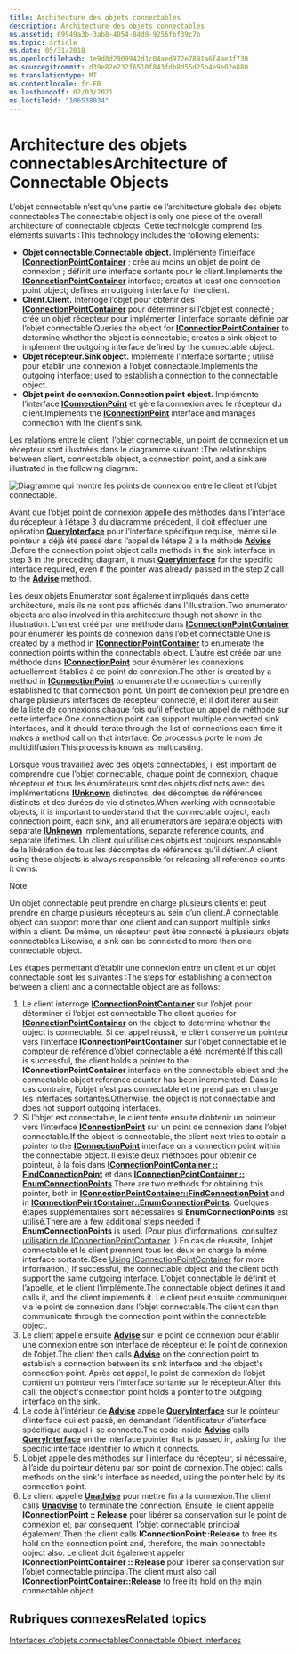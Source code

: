 ```yaml
---
title: Architecture des objets connectables
description: Architecture des objets connectables
ms.assetid: 69949a3b-3ab8-4054-84d8-9256fbf39c7b
ms.topic: article
ms.date: 05/31/2018
ms.openlocfilehash: 1e9d8d2909942d1c04aed972e7891a6f4ae3f730
ms.sourcegitcommit: d39e82e232f6510f843fdb8d55d25b4e9e02e880
ms.translationtype: MT
ms.contentlocale: fr-FR
ms.lasthandoff: 02/03/2021
ms.locfileid: "106538034"
---
```

# <a name="architecture-of-connectable-objects"></a><span data-ttu-id="89622-103">Architecture des objets connectables</span><span class="sxs-lookup"><span data-stu-id="89622-103">Architecture of Connectable Objects</span></span>

<span data-ttu-id="89622-104">L’objet connectable n’est qu’une partie de l’architecture globale des objets connectables.</span><span class="sxs-lookup"><span data-stu-id="89622-104">The connectable object is only one piece of the overall architecture of connectable objects.</span></span> <span data-ttu-id="89622-105">Cette technologie comprend les éléments suivants :</span><span class="sxs-lookup"><span data-stu-id="89622-105">This technology includes the following elements:</span></span>

-   <span data-ttu-id="89622-106">**Objet connectable.**</span><span class="sxs-lookup"><span data-stu-id="89622-106">**Connectable object.**</span></span> <span data-ttu-id="89622-107">Implémente l’interface [**IConnectionPointContainer**](/windows/desktop/api/OCIdl/nn-ocidl-iconnectionpointcontainer) ; crée au moins un objet de point de connexion ; définit une interface sortante pour le client.</span><span class="sxs-lookup"><span data-stu-id="89622-107">Implements the [**IConnectionPointContainer**](/windows/desktop/api/OCIdl/nn-ocidl-iconnectionpointcontainer) interface; creates at least one connection point object; defines an outgoing interface for the client.</span></span>
-   <span data-ttu-id="89622-108">**Client.**</span><span class="sxs-lookup"><span data-stu-id="89622-108">**Client.**</span></span> <span data-ttu-id="89622-109">Interroge l’objet pour obtenir des [**IConnectionPointContainer**](/windows/desktop/api/OCIdl/nn-ocidl-iconnectionpointcontainer) pour déterminer si l’objet est connecté ; crée un objet récepteur pour implémenter l’interface sortante définie par l’objet connectable.</span><span class="sxs-lookup"><span data-stu-id="89622-109">Queries the object for [**IConnectionPointContainer**](/windows/desktop/api/OCIdl/nn-ocidl-iconnectionpointcontainer) to determine whether the object is connectable; creates a sink object to implement the outgoing interface defined by the connectable object.</span></span>
-   <span data-ttu-id="89622-110">**Objet récepteur.**</span><span class="sxs-lookup"><span data-stu-id="89622-110">**Sink object.**</span></span> <span data-ttu-id="89622-111">Implémente l’interface sortante ; utilisé pour établir une connexion à l’objet connectable.</span><span class="sxs-lookup"><span data-stu-id="89622-111">Implements the outgoing interface; used to establish a connection to the connectable object.</span></span>
-   <span data-ttu-id="89622-112">**Objet point de connexion.**</span><span class="sxs-lookup"><span data-stu-id="89622-112">**Connection point object.**</span></span> <span data-ttu-id="89622-113">Implémente l’interface [**IConnectionPoint**](/windows/desktop/api/OCIdl/nn-ocidl-iconnectionpoint) et gère la connexion avec le récepteur du client.</span><span class="sxs-lookup"><span data-stu-id="89622-113">Implements the [**IConnectionPoint**](/windows/desktop/api/OCIdl/nn-ocidl-iconnectionpoint) interface and manages connection with the client's sink.</span></span>

<span data-ttu-id="89622-114">Les relations entre le client, l’objet connectable, un point de connexion et un récepteur sont illustrées dans le diagramme suivant :</span><span class="sxs-lookup"><span data-stu-id="89622-114">The relationships between client, connectable object, a connection point, and a sink are illustrated in the following diagram:</span></span>

![Diagramme qui montre les points de connexion entre le client et l’objet connectable.](images/1cd44fec-5d2c-4427-846b-ccab7ec0b08a.png)

<span data-ttu-id="89622-116">Avant que l’objet point de connexion appelle des méthodes dans l’interface du récepteur à l’étape 3 du diagramme précédent, il doit effectuer une opération [**QueryInterface**](/windows/desktop/api/Unknwn/nf-unknwn-iunknown-queryinterface(q)) pour l’interface spécifique requise, même si le pointeur a déjà été passé dans l’appel de l’étape 2 à la méthode [**Advise**](/windows/desktop/api/OCIdl/nf-ocidl-iconnectionpoint-advise) .</span><span class="sxs-lookup"><span data-stu-id="89622-116">Before the connection point object calls methods in the sink interface in step 3 in the preceding diagram, it must [**QueryInterface**](/windows/desktop/api/Unknwn/nf-unknwn-iunknown-queryinterface(q)) for the specific interface required, even if the pointer was already passed in the step 2 call to the [**Advise**](/windows/desktop/api/OCIdl/nf-ocidl-iconnectionpoint-advise) method.</span></span>

<span data-ttu-id="89622-117">Les deux objets Enumerator sont également impliqués dans cette architecture, mais ils ne sont pas affichés dans l’illustration.</span><span class="sxs-lookup"><span data-stu-id="89622-117">Two enumerator objects are also involved in this architecture though not shown in the illustration.</span></span> <span data-ttu-id="89622-118">L’un est créé par une méthode dans [**IConnectionPointContainer**](/windows/desktop/api/OCIdl/nn-ocidl-iconnectionpointcontainer) pour énumérer les points de connexion dans l’objet connectable.</span><span class="sxs-lookup"><span data-stu-id="89622-118">One is created by a method in [**IConnectionPointContainer**](/windows/desktop/api/OCIdl/nn-ocidl-iconnectionpointcontainer) to enumerate the connection points within the connectable object.</span></span> <span data-ttu-id="89622-119">L’autre est créée par une méthode dans [**IConnectionPoint**](/windows/desktop/api/OCIdl/nn-ocidl-iconnectionpoint) pour énumérer les connexions actuellement établies à ce point de connexion.</span><span class="sxs-lookup"><span data-stu-id="89622-119">The other is created by a method in [**IConnectionPoint**](/windows/desktop/api/OCIdl/nn-ocidl-iconnectionpoint) to enumerate the connections currently established to that connection point.</span></span> <span data-ttu-id="89622-120">Un point de connexion peut prendre en charge plusieurs interfaces de récepteur connecté, et il doit itérer au sein de la liste de connexions chaque fois qu’il effectue un appel de méthode sur cette interface.</span><span class="sxs-lookup"><span data-stu-id="89622-120">One connection point can support multiple connected sink interfaces, and it should iterate through the list of connections each time it makes a method call on that interface.</span></span> <span data-ttu-id="89622-121">Ce processus porte le nom de multidiffusion.</span><span class="sxs-lookup"><span data-stu-id="89622-121">This process is known as multicasting.</span></span>

<span data-ttu-id="89622-122">Lorsque vous travaillez avec des objets connectables, il est important de comprendre que l’objet connectable, chaque point de connexion, chaque récepteur et tous les énumérateurs sont des objets distincts avec des implémentations [**IUnknown**](/windows/desktop/api/Unknwn/nn-unknwn-iunknown) distinctes, des décomptes de références distincts et des durées de vie distinctes.</span><span class="sxs-lookup"><span data-stu-id="89622-122">When working with connectable objects, it is important to understand that the connectable object, each connection point, each sink, and all enumerators are separate objects with separate [**IUnknown**](/windows/desktop/api/Unknwn/nn-unknwn-iunknown) implementations, separate reference counts, and separate lifetimes.</span></span> <span data-ttu-id="89622-123">Un client qui utilise ces objets est toujours responsable de la libération de tous les décomptes de références qu’il détient.</span><span class="sxs-lookup"><span data-stu-id="89622-123">A client using these objects is always responsible for releasing all reference counts it owns.</span></span>

> [!Note]  
> <span data-ttu-id="89622-124">Un objet connectable peut prendre en charge plusieurs clients et peut prendre en charge plusieurs récepteurs au sein d’un client.</span><span class="sxs-lookup"><span data-stu-id="89622-124">A connectable object can support more than one client and can support multiple sinks within a client.</span></span> <span data-ttu-id="89622-125">De même, un récepteur peut être connecté à plusieurs objets connectables.</span><span class="sxs-lookup"><span data-stu-id="89622-125">Likewise, a sink can be connected to more than one connectable object.</span></span>

 

<span data-ttu-id="89622-126">Les étapes permettant d’établir une connexion entre un client et un objet connectable sont les suivantes :</span><span class="sxs-lookup"><span data-stu-id="89622-126">The steps for establishing a connection between a client and a connectable object are as follows:</span></span>

1.  <span data-ttu-id="89622-127">Le client interroge [**IConnectionPointContainer**](/windows/desktop/api/OCIdl/nn-ocidl-iconnectionpointcontainer) sur l’objet pour déterminer si l’objet est connectable.</span><span class="sxs-lookup"><span data-stu-id="89622-127">The client queries for [**IConnectionPointContainer**](/windows/desktop/api/OCIdl/nn-ocidl-iconnectionpointcontainer) on the object to determine whether the object is connectable.</span></span> <span data-ttu-id="89622-128">Si cet appel réussit, le client conserve un pointeur vers l’interface **IConnectionPointContainer** sur l’objet connectable et le compteur de référence d’objet connectable a été incrémenté.</span><span class="sxs-lookup"><span data-stu-id="89622-128">If this call is successful, the client holds a pointer to the **IConnectionPointContainer** interface on the connectable object and the connectable object reference counter has been incremented.</span></span> <span data-ttu-id="89622-129">Dans le cas contraire, l’objet n’est pas connectable et ne prend pas en charge les interfaces sortantes.</span><span class="sxs-lookup"><span data-stu-id="89622-129">Otherwise, the object is not connectable and does not support outgoing interfaces.</span></span>
2.  <span data-ttu-id="89622-130">Si l’objet est connectable, le client tente ensuite d’obtenir un pointeur vers l’interface [**IConnectionPoint**](/windows/desktop/api/OCIdl/nn-ocidl-iconnectionpoint) sur un point de connexion dans l’objet connectable.</span><span class="sxs-lookup"><span data-stu-id="89622-130">If the object is connectable, the client next tries to obtain a pointer to the [**IConnectionPoint**](/windows/desktop/api/OCIdl/nn-ocidl-iconnectionpoint) interface on a connection point within the connectable object.</span></span> <span data-ttu-id="89622-131">Il existe deux méthodes pour obtenir ce pointeur, à la fois dans [**IConnectionPointContainer :: FindConnectionPoint**](/windows/desktop/api/OCIdl/nf-ocidl-iconnectionpointcontainer-findconnectionpoint) et dans [**IConnectionPointContainer :: EnumConnectionPoints**](/windows/desktop/api/OCIdl/nf-ocidl-iconnectionpointcontainer-enumconnectionpoints).</span><span class="sxs-lookup"><span data-stu-id="89622-131">There are two methods for obtaining this pointer, both in [**IConnectionPointContainer::FindConnectionPoint**](/windows/desktop/api/OCIdl/nf-ocidl-iconnectionpointcontainer-findconnectionpoint) and in [**IConnectionPointContainer::EnumConnectionPoints**](/windows/desktop/api/OCIdl/nf-ocidl-iconnectionpointcontainer-enumconnectionpoints).</span></span> <span data-ttu-id="89622-132">Quelques étapes supplémentaires sont nécessaires si **EnumConnectionPoints** est utilisé.</span><span class="sxs-lookup"><span data-stu-id="89622-132">There are a few additional steps needed if **EnumConnectionPoints** is used.</span></span> <span data-ttu-id="89622-133">(Pour plus d’informations, consultez [utilisation de IConnectionPointContainer](using-iconnectionpointcontainer.md) .) En cas de réussite, l’objet connectable et le client prennent tous les deux en charge la même interface sortante.</span><span class="sxs-lookup"><span data-stu-id="89622-133">(See [Using IConnectionPointContainer](using-iconnectionpointcontainer.md) for more information.) If successful, the connectable object and the client both support the same outgoing interface.</span></span> <span data-ttu-id="89622-134">L’objet connectable le définit et l’appelle, et le client l’implémente.</span><span class="sxs-lookup"><span data-stu-id="89622-134">The connectable object defines it and calls it, and the client implements it.</span></span> <span data-ttu-id="89622-135">Le client peut ensuite communiquer via le point de connexion dans l’objet connectable.</span><span class="sxs-lookup"><span data-stu-id="89622-135">The client can then communicate through the connection point within the connectable object.</span></span>
3.  <span data-ttu-id="89622-136">Le client appelle ensuite [**Advise**](/windows/desktop/api/OCIdl/nf-ocidl-iconnectionpoint-advise) sur le point de connexion pour établir une connexion entre son interface de récepteur et le point de connexion de l’objet.</span><span class="sxs-lookup"><span data-stu-id="89622-136">The client then calls [**Advise**](/windows/desktop/api/OCIdl/nf-ocidl-iconnectionpoint-advise) on the connection point to establish a connection between its sink interface and the object's connection point.</span></span> <span data-ttu-id="89622-137">Après cet appel, le point de connexion de l’objet contient un pointeur vers l’interface sortante sur le récepteur.</span><span class="sxs-lookup"><span data-stu-id="89622-137">After this call, the object's connection point holds a pointer to the outgoing interface on the sink.</span></span>
4.  <span data-ttu-id="89622-138">Le code à l’intérieur de [**Advise**](/windows/desktop/api/OCIdl/nf-ocidl-iconnectionpoint-advise) appelle [**QueryInterface**](/windows/desktop/api/Unknwn/nf-unknwn-iunknown-queryinterface(q)) sur le pointeur d’interface qui est passé, en demandant l’identificateur d’interface spécifique auquel il se connecte.</span><span class="sxs-lookup"><span data-stu-id="89622-138">The code inside [**Advise**](/windows/desktop/api/OCIdl/nf-ocidl-iconnectionpoint-advise) calls [**QueryInterface**](/windows/desktop/api/Unknwn/nf-unknwn-iunknown-queryinterface(q)) on the interface pointer that is passed in, asking for the specific interface identifier to which it connects.</span></span>
5.  <span data-ttu-id="89622-139">L’objet appelle des méthodes sur l’interface du récepteur, si nécessaire, à l’aide du pointeur détenu par son point de connexion.</span><span class="sxs-lookup"><span data-stu-id="89622-139">The object calls methods on the sink's interface as needed, using the pointer held by its connection point.</span></span>
6.  <span data-ttu-id="89622-140">Le client appelle [**Unadvise**](/windows/desktop/api/OCIdl/nf-ocidl-iconnectionpoint-unadvise) pour mettre fin à la connexion.</span><span class="sxs-lookup"><span data-stu-id="89622-140">The client calls [**Unadvise**](/windows/desktop/api/OCIdl/nf-ocidl-iconnectionpoint-unadvise) to terminate the connection.</span></span> <span data-ttu-id="89622-141">Ensuite, le client appelle **IConnectionPoint :: Release** pour libérer sa conservation sur le point de connexion et, par conséquent, l’objet connectable principal également.</span><span class="sxs-lookup"><span data-stu-id="89622-141">Then the client calls **IConnectionPoint::Release** to free its hold on the connection point and, therefore, the main connectable object also.</span></span> <span data-ttu-id="89622-142">Le client doit également appeler **IConnectionPointContainer :: Release** pour libérer sa conservation sur l’objet connectable principal.</span><span class="sxs-lookup"><span data-stu-id="89622-142">The client must also call **IConnectionPointContainer::Release** to free its hold on the main connectable object.</span></span>

## <a name="related-topics"></a><span data-ttu-id="89622-143">Rubriques connexes</span><span class="sxs-lookup"><span data-stu-id="89622-143">Related topics</span></span>

<dl> <dt>

[<span data-ttu-id="89622-144">Interfaces d’objets connectables</span><span class="sxs-lookup"><span data-stu-id="89622-144">Connectable Object Interfaces</span></span>](connectable-object-interfaces.md)
</dt> </dl>

 

 




